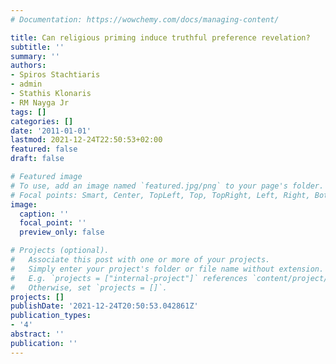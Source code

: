 ```yaml
---
# Documentation: https://wowchemy.com/docs/managing-content/

title: Can religious priming induce truthful preference revelation?
subtitle: ''
summary: ''
authors:
- Spiros Stachtiaris
- admin
- Stathis Klonaris
- RM Nayga Jr
tags: []
categories: []
date: '2011-01-01'
lastmod: 2021-12-24T22:50:53+02:00
featured: false
draft: false

# Featured image
# To use, add an image named `featured.jpg/png` to your page's folder.
# Focal points: Smart, Center, TopLeft, Top, TopRight, Left, Right, BottomLeft, Bottom, BottomRight.
image:
  caption: ''
  focal_point: ''
  preview_only: false

# Projects (optional).
#   Associate this post with one or more of your projects.
#   Simply enter your project's folder or file name without extension.
#   E.g. `projects = ["internal-project"]` references `content/project/deep-learning/index.md`.
#   Otherwise, set `projects = []`.
projects: []
publishDate: '2021-12-24T20:50:53.042861Z'
publication_types: 
- '4'
abstract: ''
publication: ''
---
```

